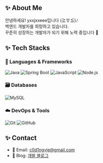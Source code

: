 ## ✨ About Me 
안녕하세요! yxxjxxeee입니다 (≧∇≦)ﾉ  
백엔드 개발자를 희망하고 있습니다.  
꾸준히 성장하는 개발자가 되기 위해 노력 중입니다 💪

## ✨ Tech Stacks

### 🚀 Languages & Frameworks  
![Java](https://img.shields.io/badge/Java-007396?style=flat-square&logo=java&logoColor=white)
![Spring Boot](https://img.shields.io/badge/Spring_Boot-6DB33F?style=flat-square&logo=spring-boot&logoColor=white)
![JavaScript](https://img.shields.io/badge/JavaScript-F7DF1E?style=flat-square&logo=javascript&logoColor=black)
![Node.js](https://img.shields.io/badge/Node.js-339933?style=flat-square&logo=node.js&logoColor=white)

### 🗃️ Databases
![MySQL](https://img.shields.io/badge/MySQL-4479A1?style=flat-square&logo=mysql&logoColor=white)

### ☁️ DevOps & Tools  
![Git](https://img.shields.io/badge/Git-F05032?style=flat-square&logo=git&logoColor=white)
![GitHub](https://img.shields.io/badge/GitHub-181717?style=flat-square&logo=github&logoColor=white)
<!-- 
![Docker](https://img.shields.io/badge/Docker-2496ED?style=flat-square&logo=docker&logoColor=white)
![AWS](https://img.shields.io/badge/AWS-232F3E?style=flat-square&logo=amazon-aws&logoColor=white)
-->


## ✨ Contact  
- 📧 Email: c0d1ngyje@gmail.com
- 📝 Blog: [개발 블로그](https://yje44428.tistory.com)  
